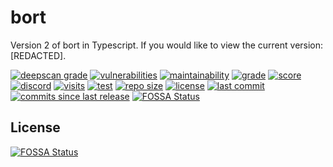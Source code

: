 # bort
Version 2 of bort in Typescript. If you would like to view the current version: [REDACTED].

[![deepscan grade](https://deepscan.io/api/teams/10306/projects/13030/branches/212991/badge/grade.svg)](https://deepscan.io/dashboard#view=project&tid=10306&pid=13030&bid=212991)
[![vulnerabilities](https://snyk.io/test/github/MatievisTheKat/bort/badge.svg?targetFile=package.json)](https://snyk.io/test/github/MatievisTheKat/bort?targetFile=package.json)
[![maintainability](https://api.codeclimate.com/v1/badges/ee41309468df0c25cec4/maintainability)](https://codeclimate.com/github/MatievisTheKat/bort/maintainability)
[![grade](https://www.code-inspector.com/project/12775/status/svg)](https://www.code-inspector.com/project/12775/status)
[![score](https://www.code-inspector.com/project/12775/score/svg)](https://www.code-inspector.com/project/12775/score)
[![discord](https://img.shields.io/discord/673605613456195584)](https://discord.gg/t65hRpd)
[![visits](https://badges.pufler.dev/visits/MatievisTheKat/bort)](https://badges.pufler.dev/visits/MatievisTheKat/bort)
[![test](https://github.com/MatievisTheKat/bort/workflows/test/badge.svg?branch=v2)](https://github.com/MatievisTheKat/bort/actions?query=workflow%3Atest&branch=v2)
[![repo size](https://img.shields.io/github/repo-size/matievisthekat/bort)](https://shields.io)
[![license](https://img.shields.io/github/license/MatievisTheKat/bort)](https://shields.io)
[![last commit](https://img.shields.io/github/last-commit/MatievisTheKat/bort/v2)](https://shields.io)
[![commits since last release](https://img.shields.io/github/commits-since/MatievisTheKat/bort/latest/v2)](https://shields.io)
[![FOSSA Status](https://app.fossa.com/api/projects/git%2Bgithub.com%2Fmatievisthekat%2Fbort.svg?type=shield)](https://app.fossa.com/projects/git%2Bgithub.com%2Fmatievisthekat%2Fbort?ref=badge_shield)


## License
[![FOSSA Status](https://app.fossa.com/api/projects/git%2Bgithub.com%2Fmatievisthekat%2Fbort.svg?type=large)](https://app.fossa.com/projects/git%2Bgithub.com%2Fmatievisthekat%2Fbort?ref=badge_large)